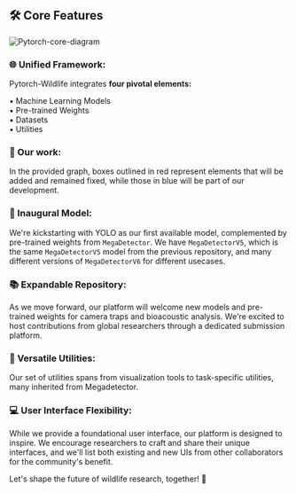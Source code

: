 ## 🛠️ Core Features
![Pytorch-core-diagram](https://zenodo.org/records/15376499/files/Pytorch_Wildlife_core_figure.jpg)


### 🌐 Unified Framework:
Pytorch-Wildlife integrates **four pivotal elements:**

▪ Machine Learning Models<br>
▪ Pre-trained Weights<br>
▪ Datasets<br>
▪ Utilities<br>

### 👷 Our work:
In the provided graph, boxes outlined in red represent elements that will be added and remained fixed, while those in blue will be part of our development.


### 🚀 Inaugural Model:
We're kickstarting with YOLO as our first available model, complemented by pre-trained weights from `MegaDetector`. We have `MegaDetectorV5`, which is the same `MegaDetectorV5` model from the previous repository, and many different versions of `MegaDetectorV6` for different usecases.


### 📚 Expandable Repository:
As we move forward, our platform will welcome new models and pre-trained weights for camera traps and bioacoustic analysis. We're excited to host contributions from global researchers through a dedicated submission platform.


### 🧰 Versatile Utilities:
Our set of utilities spans from visualization tools to task-specific utilities, many inherited from Megadetector.


### 💻 User Interface Flexibility:
While we provide a foundational user interface, our platform is designed to inspire. We encourage researchers to craft and share their unique interfaces, and we'll list both existing and new UIs from other collaborators for the community's benefit.


Let's shape the future of wildlife research, together! 🙌
